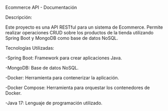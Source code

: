 Ecommerce API - Documentación

Descripción:

Este proyecto es una API RESTful para un sistema de Ecommerce. Permite realizar operaciones CRUD sobre los productos de la tienda utilizando Spring Boot y MongoDB como base de datos NoSQL.

Tecnologías Utilizadas:

-Spring Boot: Framework para crear aplicaciones Java.

-MongoDB: Base de datos NoSQL.

-Docker: Herramienta para contenerizar la aplicación.

-Docker Compose: Herramienta para orquestar los contenedores de Docker.

-Java 17: Lenguaje de programación utilizado.
